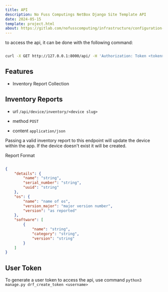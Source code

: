 ```yaml
---
title: API
description: No Fuss Computings NetBox Django Site Template API
date: 2024-05-15
template: project.html
about: https://gitlab.com/nofusscomputing/infrastructure/configuration-management/django_app
---
```



to access the api, it can be done with the following command:

``` bash

curl -X GET http://127.0.0.1:8000/api/ -H 'Authorization: Token <token>'

```


## Features

- Inventory Report Collection


## Inventory Reports

- url `/api/device/inventory/<device slug>`

- method `POST`

- content `application/json`

Passing a valid inventory report to this endpoint will update the device within the app. If the device doesn't exist it will be created.

Report Format

``` json

{
    "details": {
        "name": "string",
        "serial_number": "string",
        "uuid": "string"
    },
    "os": {
        "name": "name of os",
        "version_major": "major version number",
        "version": "as reported"
    },
    "software": [
        {
            "name": "string",
            "category": "string",
            "version": "string"
        }
    ]
}


```

## User Token

To generate a user token to access the api, use command `python3 manage.py drf_create_token <username>`
